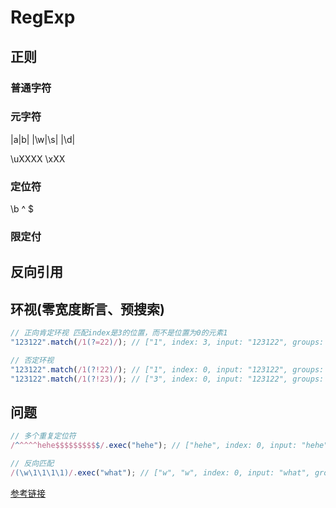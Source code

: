 # RegExp

## 正则

### 普通字符

### 元字符

|a|b|
|\w|\s|
|\d|

\uXXXX
\xXX

### 定位符

\b ^ $

### 限定付

## 反向引用

## 环视(零宽度断言、预搜索)

```js
// 正向肯定环视 匹配index是3的位置，而不是位置为0的元素1
"123122".match(/1(?=22)/); // ["1", index: 3, input: "123122", groups: undefined]

// 否定环视
"123122".match(/1(?!22)/); // ["1", index: 0, input: "123122", groups: undefined]
"123122".match(/1(?!23)/); // ["3", index: 0, input: "123122", groups: undefined]
```

## 问题

```js
// 多个重复定位符
/^^^^^hehe$$$$$$$$$$/.exec("hehe"); // ["hehe", index: 0, input: "hehe", groups: undefined]

// 反向匹配
/(\w\1\1\1\1)/.exec("what"); // ["w", "w", index: 0, input: "what", groups: undefined]
```

[参考链接](http://www.regexlab.com/zh/regref.htm)
